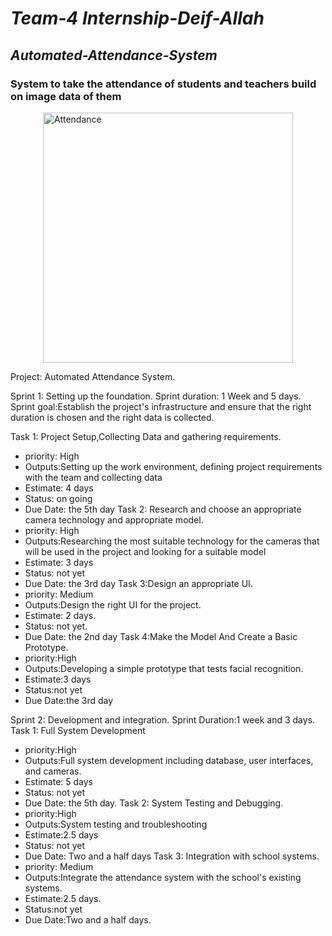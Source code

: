 # *Team-4 Internship-Deif-Allah*
## *Automated-Attendance-System*
### System to take the attendance of  students and teachers build on image data of them

<div style="display: flex; justify-content: center;">
  <img src="https://github.com/user-attachments/assets/a6678a71-22c6-4f18-a5c1-3dcc77ad3a74" alt="Attendance" width="400" height="auto"/>
</div>

Project: Automated Attendance System.

Sprint 1: Setting up the foundation.
Sprint duration: 1 Week and 5 days.
Sprint goal:Establish the project's infrastructure and ensure that the right duration is chosen and the right data is collected.

Task 1: Project Setup,Collecting Data and gathering requirements.
- priority: High
- Outputs:Setting up the work environment, defining project requirements with the team and collecting data
- Estimate: 4 days 
- Status: on going 
- Due Date: the 5th day
Task 2: Research and choose an appropriate camera technology and appropriate model.
- priority: High
- Outputs:Researching the most suitable technology for the cameras that will be used in the project and looking for a suitable model
- Estimate: 3 days
- Status: not yet
- Due Date: the 3rd day 
Task 3:Design an appropriate UI.
- priority: Medium 
- Outputs:Design the right UI for the project.
- Estimate: 2 days.
- Status: not yet.
- Due Date: the 2nd day
Task 4:Make the Model And Create a Basic Prototype.
- priority:High
- Outputs:Developing a simple prototype that tests facial recognition.
- Estimate:3 days
- Status:not yet
- Due Date:the 3rd day


Sprint 2: Development and integration.
Sprint Duration:1 week and 3 days.
Task 1: Full System Development
- priority:High
- Outputs:Full system development including database, user interfaces, and cameras.
- Estimate: 5 days
- Status: not yet
- Due Date: the 5th day.
Task 2: System Testing and Debugging.
- priority:High
- Outputs:System testing and troubleshooting
- Estimate:2.5 days
- Status: not yet 
- Due Date: Two and a half days
Task 3: Integration with school systems.
- priority: Medium 
- Outputs:Integrate the attendance system with the school's existing systems.
- Estimate:2.5 days.
- Status:not yet
- Due Date:Two and a half days.
